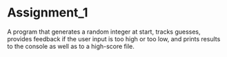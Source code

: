# Assignment_1
A program that generates  a random integer at start, tracks guesses, provides feedback if the user input is too high or too low, and prints results to the console as well as to a high-score file.

